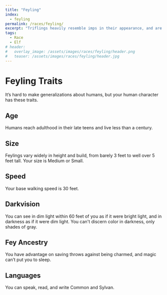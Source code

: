 ```yaml
---
title: "Feyling"
index:
  - feyling
permalink: /races/feyling/
excerpt: "Triflings heavily resemble imps in their appearance, and are commonly greeted with suspicion and hostility."
tags:
  - Race
  - Elf
# header:
#   overlay_image: /assets/images/races/feyling/header.png
#   teaser: /assets/images/races/feyling/header.jpg
---
```


# Feyling Traits
It’s hard to make generalizations about humans, but your human character has these traits.

## Age
Humans reach adulthood in their late teens and live less than a century.

## Size
Feylings vary widely in height and build, from barely 3 feet to well over 5 feet tall. Your size is Medium or Small.

## Speed
Your base walking speed is 30 feet.

## Darkvision
You can see in dim light within 60 feet of you as if it were bright light, and in darkness as if it were dim light. You can't discern color in darkness, only shades of gray.

## Fey Ancestry
You have advantage on saving throws against being charmed, and magic can’t put you to sleep.

## Languages
You can speak, read, and write Common and Sylvan.